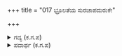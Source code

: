 +++
title = "017 ಭ್ರೂಲತೆಯ ಸುರಚಾಪದುರುಕೇ"

+++

<details><summary>ಗದ್ಯ (ಕ.ಗ.ಪ) </summary>

17. ಹುಬ್ಬುಗಳು ಕಾಮನ ಬಿಲ್ಲಿನಂತಿರಲು, ವಿಸ್ತಾರವಾದ ಕೇಶರಾಶಿ ಕಪ್ಪು ಮೋಡದಂತಿರಲು, ಕುಡಿನೋಟವು ಸಾಲ ಮಿಂಚಿನಂತಿರಲು, ಕಾಲುಗೆಜ್ಜೆಯ ಸಿಡಿಲಿನ ಶಬ್ದದ  ದ್ರೌಪದಿಯ ಗಮನವೇ  ಮಳೆಗಾಲದಂತೆ ಕಾಣುತ್ತಿರಲು ಧೃತರಾಷ್ಟ್ರನ ವಂಶವು ಭೀಮಸೇನನ ಸಂಧಾನಕ್ಕೆ ಹೊಂದಿಕೊಳ್ಳುವುದೆ ?
</details>

<details><summary>ಪದಾರ್ಥ (ಕ.ಗ.ಪ) </summary>

ಭ್ರೂಲತೆ -  ಹುಬ್ಬು, ಸುರಚಾಪ - ಕಾಮನಬಿಲ್ಲು, ಉರುಕೇಶಾಳಿ - ವಿಸ್ತಾರವಾದ ಕೂದಲ ರಾಶಿ, ನೂಪುರ - ಕಾಲುಗೆಜ್ಜೆ, ಅಪಾಂಗ - ಕುಡಿನೋಟ, ಮೊಳಗು - ಧ್ವನಿ /ಸದ್ದು, ಸಂಪ್ರತಿ- ಸಂಧಾನ.
</details>
